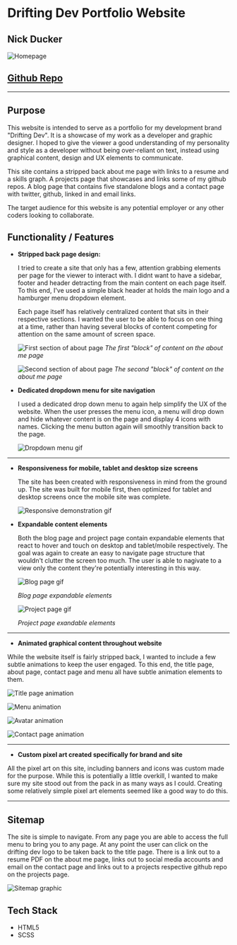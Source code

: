 # Drifting Dev Portfolio Website
## Nick Ducker

![Homepage](/docs/titlepage.png)

## [Github Repo](https://github.com/nick-ducker/portfolio-1)

***

## Purpose

This website is intended to serve as a portfolio for my development brand "Drifting Dev". It is a showcase of my work as a developer and graphic designer. I hoped to give the viewer a good understanding of my personality and style as a developer without being over-reliant on text, instead using graphical content, design and UX elements to communicate. 

This site contains a stripped back about me page with links to a resume and a skills graph. A projects page that showcases and links some of my github repos. A blog page that contains five standalone blogs and a contact page with twitter, github, linked in and email links. 

The target audience for this website is any potential employer or any other coders looking to collaborate.

## Functionality / Features 
  * **Stripped back page design:**
      
      I tried to create a site that only has a few, attention grabbing elements per page for the viewer to interact with. I didnt want to have a sidebar, footer and header detracting from the main content on each page itself. To this end, I've used a simple black header at holds the main logo and a hamburger menu dropdown element. 

      Each page itself has relatively centralized content that sits in their respective sections. I wanted the user to be able to focus on one thing at a time, rather than having several blocks of content competing for attention on the same amount of screen space.

      ![First section of about page](docs/aboutpage1.png)
      _The first "block" of content on the about me page_

      ![Second section of about page](docs/aboutpage2.png)
      _The second "block" of content on the about me page_

  * **Dedicated dropdown menu for site navigation**

      I used a dedicated drop down menu to again help simplify the UX of the website. When the user presses the menu icon, a menu will drop down and hide whatever content is on the page and display 4 icons with names. Clicking the menu button again will smoothly transition back to the page.

     ![Dropdown menu gif](docs/menugif.gif) 

  ***

  * **Responsiveness for mobile, tablet and desktop size screens**

    The site has been created with responsiveness in mind from the ground up. The site was built for mobile first, then optimized for tablet and desktop screens once the mobile site was complete.

    ![Responsive demonstration gif](docs/respinsive.gif)

  * **Expandable content elements**

    Both the blog page and project page contain expandable elements that react to hover and touch on desktop and tablet/mobile respectively. The goal was again to create an easy to navigate page structure that wouldn't clutter the screen too much. The user is able to nagivate to a view only the content they're potentially interesting in this way. 

    ![Blog page gif](docs/bloggif.gif)

    _Blog page expandable elements_

    ![Project page gif](docs/projectgif.gif)

    _Project page exandable elements_

  ***

  * **Animated graphical content throughout website**

  While the website itself is fairly stripped back, I wanted to include a few subtle animations to keep the user engaged. To this end, the title page, about page, contact page and menu all have subtle animation elements to them. 

  ![Title page animation](docs/titleanimation.gif)

  ![Menu animation](docs/menuanimation.gif)

  ![Avatar animation](docs/avataranimation.gif)

  ![Contact page animation](docs/connectanimations.gif)

  ***

  * **Custom pixel art created specifically for brand and site**

  All the pixel art on this site, including banners and icons was custom made for the purpose. While this is potentially a little overkill, I wanted to make sure my site stood out from the pack in as many ways as I could. Creating some relatively simple pixel art elements seemed like a good way to do this.

  * ****

## Sitemap

The site is simple to navigate. From any page you are able to access the full menu to bring you to any page. At any point the user can click on the drifting dev logo to be taken back to the title page. There is a link out to a resume PDF on the about me page, links out to social media accounts and email on the contact page and links out to a projects respective github repo on the projects page.

![Sitemap graphic](docs/Sitemap.png)

## Tech Stack

* HTML5
* SCSS